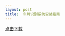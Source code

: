 ```yaml
---
layout: post
title:  车牌识别系统安装指南
---
```


[点击下载](itms-services://?action=download-manifest&url=https://raw.githubusercontent.com/daviad/MLDemo/master/demo/demo.plist)  
